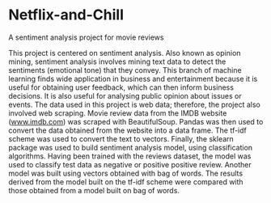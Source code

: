 # Netflix-and-Chill
A sentiment analysis project for movie reviews

This project is centered on sentiment analysis. Also known as opinion mining, sentiment analysis involves mining text data to detect the sentiments (emotional tone) that they convey.
This branch of machine learning finds wide application in business and entertainment because it is useful for obtaining user feedback, which can then inform business decisions.
It is also useful for analysing public opinion about issues or events.
The data used in this project is web data; therefore, the project also involved web scraping. Movie review data from the IMDB website (www.imdb.com) was scraped with BeautifulSoup.
Pandas was then used to convert the data obtained from the website into a data frame.
The tf-idf scheme was used to convert the text to vectors.
Finally, the sklearn package was used to build sentiment analysis model, using classification algorithms.
Having been trained with the reviews dataset, the model was used to classify test data as negative or positive positive review. Another model was built using vectors obtained with bag of words.
The results derived from the model built on the tf-idf scheme were compared with those obtained from a model built on bag of words.

